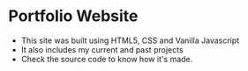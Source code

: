 # Portfolio Website
- This site was built using HTML5, CSS and Vanilla Javascript
- It also includes my current and past projects
- Check the source code to know how it's made.